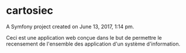 cartosiec
=========

A Symfony project created on June 13, 2017, 1:14 pm.

Ceci est une application web conçue dans le but de permettre le recensement de l'ensemble des application d'un système d'information.
